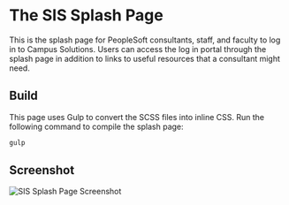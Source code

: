 # The SIS Splash Page
This is the splash page for PeopleSoft consultants, staff, and faculty to log in to Campus Solutions. Users can access the log in portal through the splash page in addition to links to useful resources that a consultant might need.
## Build
This page uses Gulp to convert the SCSS files into inline CSS. Run the following command to compile the splash page:

```bash
gulp
```
## Screenshot
![SIS Splash Page Screenshot](http://s21.postimg.org/6akk8gnt3/splashpagescreenshot.png)
